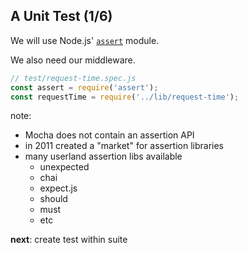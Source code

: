 ## A Unit Test (1/6)

<span>We will use Node.js' [`assert`](https://nodejs.org/api/assert.html#assert_assert) module.</span>
<!-- .element: class="fragment" -->

We also need our middleware.
<!-- .element: class="fragment" -->

```js
// test/request-time.spec.js
const assert = require('assert');
const requestTime = require('../lib/request-time');
```

<!-- .element: class="fragment" -->

note:

- Mocha does not contain an assertion API
- in 2011 created a "market" for assertion libraries
- many userland assertion libs available
  - unexpected
  - chai
  - expect.js
  - should
  - must
  - etc

**next**: create test within suite
